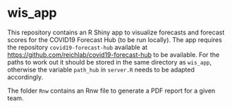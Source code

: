 # wis_app

This repository contains an R Shiny app to visualize forecasts and forecast scores for the COVID19 Forecast Hub (to be run locally). The app requires the repository `covid19-forecast-hub` available at https://github.com/reichlab/covid19-forecast-hub to be available. For the paths to work out it should be stored in the same directory as `wis_app`, otherwise the variable `path_hub` in `server.R` needs to be adapted accordingly.

The folder `Rnw` contains an Rnw file to generate a PDF report for a given team.
